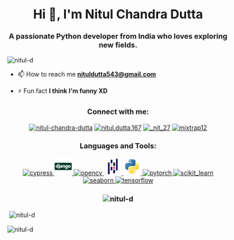 <h1 align="center">Hi 👋, I'm Nitul Chandra Dutta</h1>
<h3 align="center">A passionate Python developer from India who loves exploring new fields.</h3>

<p align="left"> <img src="https://komarev.com/ghpvc/?username=nitul-d&label=Profile%20views&color=0e75b6&style=flat" alt="nitul-d" /> </p>



- 📫 How to reach me **nituldutta543@gmail.com**

- ⚡ Fun fact **I think I'm funny XD**

<h3 align="center">Connect with me:</h3>
<p align="center">
<a href="https://linkedin.com/in/nitul-chandra-dutta" target="blank"><img align="center" src="https://raw.githubusercontent.com/rahuldkjain/github-profile-readme-generator/master/src/images/icons/Social/linked-in-alt.svg" alt="nitul-chandra-dutta" height="30" width="40" /></a>
<a href="https://fb.com/nitul.dutta.167" target="blank"><img align="center" src="https://raw.githubusercontent.com/rahuldkjain/github-profile-readme-generator/master/src/images/icons/Social/facebook.svg" alt="nitul.dutta.167" height="30" width="40" /></a>
<a href="https://instagram.com/_nit_27" target="blank"><img align="center" src="https://raw.githubusercontent.com/rahuldkjain/github-profile-readme-generator/master/src/images/icons/Social/instagram.svg" alt="_nit_27" height="30" width="40" /></a>
<a href="https://www.youtube.com/c/mixtrap12" target="blank"><img align="center" src="https://raw.githubusercontent.com/rahuldkjain/github-profile-readme-generator/master/src/images/icons/Social/youtube.svg" alt="mixtrap12" height="30" width="40" /></a>
</p>

<h3 align="center">Languages and Tools:</h3>
<p align="center"> <a href="https://www.cypress.io" target="_blank" rel="noreferrer"> <img src="https://raw.githubusercontent.com/simple-icons/simple-icons/6e46ec1fc23b60c8fd0d2f2ff46db82e16dbd75f/icons/cypress.svg" alt="cypress" width="40" height="40"/> </a> <a href="https://www.djangoproject.com/" target="_blank" rel="noreferrer"> <img src="https://raw.githubusercontent.com/devicons/devicon/master/icons/django/django-original.svg" alt="django" width="40" height="40"/> </a> <a href="https://opencv.org/" target="_blank" rel="noreferrer"> <img src="https://www.vectorlogo.zone/logos/opencv/opencv-icon.svg" alt="opencv" width="40" height="40"/> </a> <a href="https://pandas.pydata.org/" target="_blank" rel="noreferrer"> <img src="https://raw.githubusercontent.com/devicons/devicon/2ae2a900d2f041da66e950e4d48052658d850630/icons/pandas/pandas-original.svg" alt="pandas" width="40" height="40"/> </a> <a href="https://www.python.org" target="_blank" rel="noreferrer"> <img src="https://raw.githubusercontent.com/devicons/devicon/master/icons/python/python-original.svg" alt="python" width="40" height="40"/> </a> <a href="https://pytorch.org/" target="_blank" rel="noreferrer"> <img src="https://www.vectorlogo.zone/logos/pytorch/pytorch-icon.svg" alt="pytorch" width="40" height="40"/> </a> <a href="https://scikit-learn.org/" target="_blank" rel="noreferrer"> <img src="https://upload.wikimedia.org/wikipedia/commons/0/05/Scikit_learn_logo_small.svg" alt="scikit_learn" width="40" height="40"/> </a> <a href="https://seaborn.pydata.org/" target="_blank" rel="noreferrer"> <img src="https://seaborn.pydata.org/_images/logo-mark-lightbg.svg" alt="seaborn" width="40" height="40"/> </a> <a href="https://www.tensorflow.org" target="_blank" rel="noreferrer"> <img src="https://www.vectorlogo.zone/logos/tensorflow/tensorflow-icon.svg" alt="tensorflow" width="40" height="40"/> </a> </p>

<h3 align="center"><p><img align="center" src="https://github-readme-stats.vercel.app/api/top-langs?username=nitul-d&show_icons=true&locale=en&layout=compact" alt="nitul-d" /></p></h3>

<p>&nbsp;<img align="center" src="https://github-readme-stats.vercel.app/api?username=nitul-d&show_icons=true&locale=en" alt="nitul-d" /></p>

<p><img align="center" src="https://github-readme-streak-stats.herokuapp.com/?user=nitul-d&" alt="nitul-d" /></p>
